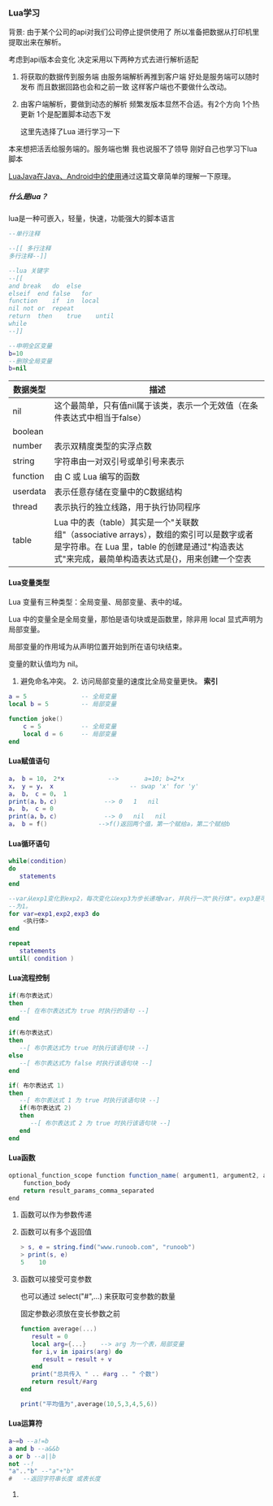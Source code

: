 ### Lua学习

背景: 由于某个公司的api对我们公司停止提供使用了  所以准备把数据从打印机里提取出来在解析。

考虑到api版本会变化 决定采用以下两种方式去进行解析适配 

1. 将获取的数据传到服务端 由服务端解析再推到客户端 好处是服务端可以随时发布 而且数据回路也会和之前一致 这样客户端也不要做什么改动。

2. 由客户端解析，要做到动态的解析 频繁发版本显然不合适。有2个方向 1个热更新 1个是配置脚本动态下发

   这里先选择了Lua 进行学习一下

本来想把活丢给服务端的。服务端也懒 我也说服不了领导 刚好自己也学习下lua 脚本 

[LuaJava在Java、Android中的使用](https://www.jianshu.com/p/12090ed4c1e2)通过这篇文章简单的理解一下原理。 



##### 什么是lua？

lua是一种可嵌入，轻量，快速，功能强大的脚本语言

```lua
--单行注释

--[[ 多行注释
多行注释--]]

--lua 关键字
--[[
and	break	do	else
elseif	end	false	for
function	if	in	local
nil	not	or	repeat
return	then	true	until
while
--]]

--申明全区变量
b=10
--删除全局变量
b=nil
```

| 数据类型 | 描述                                                         |
| -------- | ------------------------------------------------------------ |
| nil      | 这个最简单，只有值nil属于该类，表示一个无效值（在条件表达式中相当于false） |
| boolean  |                                                              |
| number   | 表示双精度类型的实浮点数                                     |
| string   | 字符串由一对双引号或单引号来表示                             |
| function | 由 C 或 Lua 编写的函数                                       |
| userdata | 表示任意存储在变量中的C数据结构                              |
| thread   | 表示执行的独立线路，用于执行协同程序                         |
| table    | Lua 中的表（table）其实是一个"关联数组"（associative arrays），数组的索引可以是数字或者是字符串。在 Lua 里，table 的创建是通过"构造表达式"来完成，最简单构造表达式是{}，用来创建一个空表 |

#### Lua变量类型

Lua 变量有三种类型：全局变量、局部变量、表中的域。

Lua 中的变量全是全局变量，那怕是语句块或是函数里，除非用 local 显式声明为局部变量。

局部变量的作用域为从声明位置开始到所在语句块结束。

变量的默认值均为 nil。

1. 避免命名冲突。 2. 访问局部变量的速度比全局变量更快。 **索引**

```lua
a = 5               -- 全局变量
local b = 5         -- 局部变量

function joke()
    c = 5           -- 全局变量
    local d = 6     -- 局部变量
end
```

#### Lua赋值语句

```lua
a， b = 10， 2*x            -->       a=10; b=2*x
x， y = y， x                     -- swap 'x' for 'y'
a， b， c = 0， 1
print(a，b，c)             --> 0   1   nil
a， b， c = 0
print(a，b，c)             --> 0   nil   nil
a， b = f() 				-->f()返回两个值，第一个赋给a，第二个赋给b

```

#### Lua循环语句

```lua
while(condition)
do
   statements
end

--var从exp1变化到exp2，每次变化以exp3为步长递增var，并执行一次"执行体"。exp3是可选的，如果不指定，默认
--为1。
for var=exp1,exp2,exp3 do   
    <执行体>  
end

repeat
   statements
until( condition )
```

#### Lua流程控制

```lua
if(布尔表达式)
then
   --[ 在布尔表达式为 true 时执行的语句 --]
end

if(布尔表达式)
then
   --[ 布尔表达式为 true 时执行该语句块 --]
else
   --[ 布尔表达式为 false 时执行该语句块 --]
end

if( 布尔表达式 1)
then
   --[ 布尔表达式 1 为 true 时执行该语句块 --]
   if(布尔表达式 2)
   then
      --[ 布尔表达式 2 为 true 时执行该语句块 --]
   end
end
```

#### Lua函数

```java
optional_function_scope function function_name( argument1, argument2, argument3..., argumentn)
    function_body
    return result_params_comma_separated
end
```

1. 函数可以作为参数传递

2. 函数可以有多个返回值

   ```lua
   > s, e = string.find("www.runoob.com", "runoob") 
   > print(s, e)
   5    10
   ```

3. 函数可以接受可变参数

   也可以通过 select("#",...) 来获取可变参数的数量

   固定参数必须放在变长参数之前

   ```lua
   function average(...)
      result = 0
      local arg={...}    --> arg 为一个表，局部变量
      for i,v in ipairs(arg) do
         result = result + v
      end
      print("总共传入 " .. #arg .. " 个数")
      return result/#arg
   end
   
   print("平均值为",average(10,5,3,4,5,6))
   ```



#### Lua运算符

```lua
a~=b --a!=b
a and b --a&&b
a or b --a||b
not --!
"a".."b" --"a"+"b"
#   --返回字符串长度 或表长度
```







1. 



